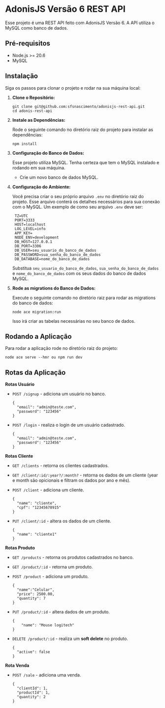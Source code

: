 # AdonisJS Versão 6 REST API

Esse projeto é uma REST API feito com AdonisJS Versão 6. A API utiliza o MySQL como banco de dados.



## Pré-requisitos
  - Node.js >= 20.6
  - MySQL

## Instalação

Siga os passos para clonar o projeto e rodar na sua máquina local:


1. **Clone o Repositório:**

   ```
   git clone git@github.com:sfsnascimento/adonisjs-rest-api.git
   cd adonis-rest-api
   ```

2. **Instale as Dependências:**

   Rode o seguinte comando no diretório raiz do projeto para instalar as dependências:

   ```
   npm install
   ```

3. **Configuração do Banco de Dados:**

   Esse projeto utiliza MySQL. Tenha certeza que tem o MySQL instalado e rodando em sua máquina.
    - Crie um novo banco de dados MySQL. 

4. **Configuração do Ambiente:**
   
   Você precisa criar o seu próprio arquivo `.env` no diretório raiz do projeto. Esse arquivo conterá os detalhes necessários para sua conexão com o MySQL. Um exemplo de como seu arquivo `.env` deve ser:
   ```
    TZ=UTC
    PORT=3333
    HOST=localhost
    LOG_LEVEL=info
    APP_KEY=
    NODE_ENV=development
    DB_HOST=127.0.0.1
    DB_PORT=3306
    DB_USER=seu_usuario_do_banco_de_dados
    DB_PASSWORD=sua_senha_do_banco_de_dados
    DB_DATABASE=nome_do_banco_de_dados
   ```

   Substitua `seu_usuario_do_banco_de_dados`, `sua_senha_do_banco_de_dados` e `nome_do_banco_de_dados` com os seus dados do banco de dados MySQL.

5. **Rode as migrations do Banco de Dados:**

   Execute o seguinte comando no diretório raiz para rodar as migrations do banco de dados:

   ```
   node ace migration:run
   ```

   Isso irá criar as tabelas necessárias no seu banco de dados.

## Rodando a Aplicação

Para rodar a aplicação rode no diretório raiz do projeto:

```
node ace serve --hmr ou npm run dev
```

## Rotas da Aplicação ##

**Rotas Usuário**
  
  - `POST /signup` - adiciona um usuário no banco.

        {
          "email": "admin@teste.com",
          "password": "123456"
        }
  - `POST /login` - realiza o login de um usuário cadastrado.

        {
          "email": "admin@teste.com",
          "password": "123456"
        }

**Rotas Cliente**

  - `GET /clients` - retorna os clientes cadastrados.
  - `GET /client/:id/:year?/:month?` - retorna os dados de um cliente (year e month são opicionais e filtram os dados por ano e mês).
  - `POST /client` - adiciona um cliente.

        {
          "name": "cliente",
          "cpf": "12345678915"
        }
  - `PUT /client/:id` - altera os dados de um cliente.

        {
          "name": "cliente1"
        }

**Rotas Produto**

  - `GET /products` - retorna os produtos cadastrados no banco.
  - `GET /product/:id` - retorna um produto.
  - `POST /product` - adiciona um produto.

        {
          "name":"Celular",
          "price": 2500.00,
          "quantity": 7
        }
  - `PUT /product/:id` - altera dados de um produto.

        {
	        "name": "Mouse logitech"
        }
  - `DELETE /product/:id` - realiza um **soft delete** no produto.

        {
          "active": false
        }

**Rota Venda**

  - `POST /sale` - adiciona uma venda.

        {
          "clientId": 1,
          "productId": 1,
          "quantity": 2
        }
